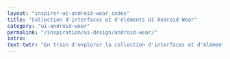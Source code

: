 ```yaml
---
layout: "inspirer-ui-android-wear_index"
title: "Collection d'interfaces et d'éléments UI Android Wear"
category: "ui-android-wear"
permalink: "/inspiration/ui-design/android-wear/"
intro:
text-twtr: "En train d'explorer la collection d'interfaces et d'éléments UI Android Wear – @MagDuWebdesign"
---
```

